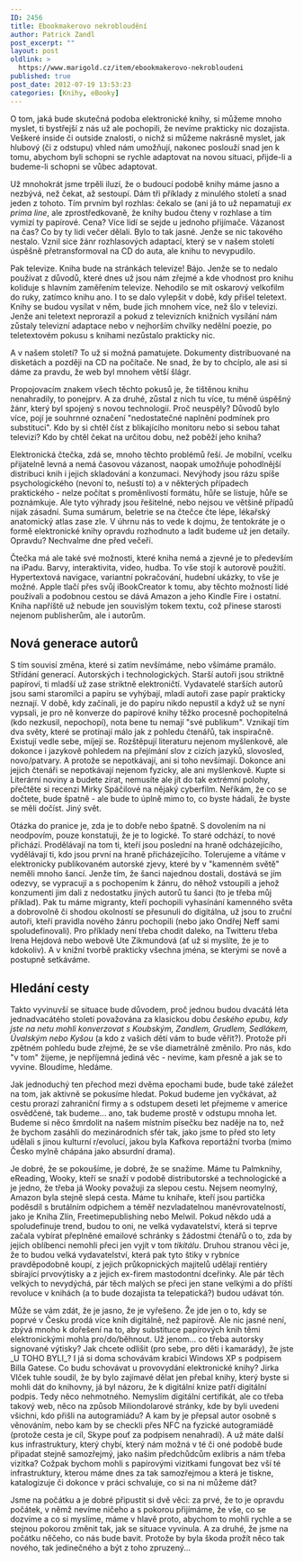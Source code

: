 ```yaml
---
ID: 2456
title: Ebookmakerovo nekrobloudění
author: Patrick Zandl
post_excerpt: ""
layout: post
oldlink: >
  https://www.marigold.cz/item/ebookmakerovo-nekrobloudeni
published: true
post_date: 2012-07-19 13:53:23
categories: [Knihy, eBooky]
---
```

<p> O tom, jaká bude skutečná podoba elektronické knihy, si můžeme mnoho myslet, ti bystřejší z nás už ale pochopili, že nevíme prakticky nic dozajista. Veškeré inside či outside znalosti, o nichž si můžeme nakrásně myslet, jak hlubový (či z odstupu) vhled nám umožňují, nakonec poslouží snad jen k tomu, abychom byli schopni se rychle adaptovat na novou situaci, přijde-li a budeme-li schopni se vůbec adaptovat. </p>

<p>Už mnohokrát jsme trpěli iluzí, že o budoucí podobě knihy máme jasno a nezbývá, než čekat, až sestoupí. Dám tři příklady z minulého století a snad jeden z tohoto. Tím prvním byl rozhlas: čekalo se (ani já to už nepamatuji <em>ex prima line</em>, ale zprostředkovaně, že knihy budou čteny v rozhlase a tím vymizí ty papírové. Cena? Více lidí se sejde u jednoho přijímače. Vázanost na čas? Co by ty lidi večer dělali. Bylo to tak jasné. Jenže se nic takového nestalo. Vznil sice žánr rozhlasových adaptací, který se v našem století úspěšně přetransformoval na CD do auta, ale knihu to nevypudilo. </p><p>Pak televize. Kniha bude na stránkách televize! Bájo. Jenže se to nedalo používat z důvodů, které dnes už jsou nám zřejmé a kde vhodnost pro knihu koliduje s hlavním zaměřením televize. Nehodilo se mít oskarový velkofilm do ruky, zatímco knihu ano. I to se dalo vylepšit v době, kdy přišel teletext. Knihy se budou vysílat v něm, bude jich mnohem více, než šlo v televizi. Jenže ani teletext neprorazil a pokud z televizních knižních vysílání nám zůstaly televizní adaptace nebo v nejhorším chvilky nedělní poezie, po teletextovém pokusu s knihami nezůstalo prakticky nic. </p><p>A v našem století? To už si možná pamatujete. Dokumenty distribuované na disketách a později na CD na počítače. Ne snad, že by to chcíplo, ale asi si dáme za pravdu, že web byl mnohem větší šlágr. </p><p>Propojovacím znakem všech těchto pokusů je, že tištěnou knihu nenahradily, to ponejprv. A za druhé, zůstal z nich tu více, tu méně úspěšný žánr, který byl spojený s novou technologií. Proč neuspěly? Důvodů bylo více, pojí je souhrnné označení "nedostatečné naplnění podmínek pro substituci". Kdo by si chtěl číst z blikajícího monitoru nebo si sebou tahat televizi? Kdo by chtěl čekat na určitou dobu, než poběží jeho kniha?</p><p>Elektronická čtečka, zdá se, mnoho těchto problémů řeší. Je mobilní, vcelku přijatelně levná a nemá časovou vázanost, naopak umožňuje pohodlnější distribuci knih i jejich skladování a konzumaci. Nevýhody jsou rázu spíše psychologického (nevoní to, nešustí to) a v některých případech praktického - nelze počítat s proměnlivostí formátu, hůře se listuje, hůře se poznámkuje. Ale tyto výhrady jsou řešitelné, nebo nejsou ve většině případů nijak zásadní. Suma sumárum, beletrie se na čtečce čte lépe, lékařský anatomický atlas zase zle. V úhrnu nás to vede k dojmu, že tentokráte je o formě elektronické knihy opravdu rozhodnuto a ladit budeme už jen detaily. Opravdu? Nechvalme dne před večeří. </p><p>Čtečka má ale také své možnosti, které kniha nemá a zjevné je to především na iPadu. Barvy, interaktivita, video, hudba. To vše stojí k autorově použití. Hypertextová navigace, variantní pokračování, hudební ukázky, to vše je možné.  Apple tlačí přes svůj iBookCreator k tomu, aby těchto možností lidé používali a podobnou cestou se dává Amazon a jeho Kindle Fire i ostatní. Kniha napříště už nebude jen souvislým tokem textu, což přinese starosti nejenom publisherům, ale i autorům. </p><h2>Nová generace autorů</h2><p>S tím souvisí změna, které si zatím nevšímáme, nebo všímáme pramálo. Střídání generací. Autorských i technologických. Starší autoři jsou striktně papíroví, ti mladší už zase striktně elektroničtí. Vydavatelé starších autorů jsou sami staromilci a papíru se vyhýbají, mladí autoři zase papír prakticky neznají. V době, kdy začínali, je do papíru nikdo nepustil a když už se nyní vypsali, je pro ně konverze do papírové knihy těžko procesně pochopitelná (kdo nezkusil, nepochopí), nota bene tu nemají "své publikum". Vznikají tím dva světy, které se protínají málo jak z pohledu čtenářů, tak inspiračně. Existují vedle sebe, míjejí se. Rozštěpují literaturu nejenom myšlenkově, ale dokonce i jazykově pohledem na přejímání slov z cizích jazyků, slovosled, novo/patvary. A protože se nepotkávají, ani si toho nevšímají. Dokonce ani jejich čtenáři se nepotkávají nejenom fyzicky, ale ani myšlenkově. Kupte si Literární noviny a budete zírat, nemusíte ale jít do tak extrémní polohy, přečtěte si recenzi Mirky Spáčilové na nějaký cyberfilm. Neříkám, že co se dočtete, bude špatně - ale bude to úplně mimo to, co byste hádali, že byste se měli dočíst. Jiný svět. </p><p>Otázka do pranice je, zda je to dobře nebo špatně. S dovolením na ni neodpovím, pouze konstatuji, že je to logické. To staré odchází, to nové přichází. Prodělávají na tom ti, kteří jsou poslední na hraně odcházejícího, vydělávají ti, kdo jsou první na hraně přicházejícího. Tolerujeme a vítáme v elektronicky publikovaném autorské zjevy, které by v "kamenném světě" neměli mnoho šancí. Jenže tím, že šanci najednou dostali, dostává se jím odezvy, se vypracují a s pochopením k žánru, do něhož vstoupili a jehož konzumenti jim dali z nedostatku jiných autorů tu šanci (to je třeba můj příklad). Pak tu máme migranty, kteří pochopili vyhasínání kamenného světa a dobrovolně či shodou okolností se přesunuli do digitálna, už jsou to zruční autoři, kteří pravidla nového žánru pochopili (nebo jako Ondřej Neff sami spoludefinovali). Pro příklady není třeba chodit daleko, na Twitteru třeba Irena Hejdová nebo webově Ute Zikmundová (ať už si myslíte, že je to kdokoliv). A v knižní tvorbě prakticky všechna jména, se kterými se nově a postupně setkáváme. </p><h2>Hledání cesty</h2><p>Takto vyvinuvší se situace bude důvodem, proč jednou budou dvacátá léta jednadvacátého století považována za klasickou dobu <em>českého epubu, kdy jste na netu mohli konverzovat s Koubským, Zandlem, Grudlem, Sedlákem, Úvalským nebo Kyšou</em> (a kdo z vašich dětí vám to bude věřit?). Protože při zpětném pohledu bude zřejmé, že se vše diametrálně změnilo. Pro nás, kdo "v tom" žijeme, je nepříjemná jediná věc - nevíme, kam přesně a jak se to vyvine. Bloudíme, hledáme.    </p><p>Jak jednoduchý ten přechod mezi dvěma epochami bude, bude také záležet na tom, jak aktivně se pokusíme hledat. Pokud budeme jen vyčkávat, až cestu prorazí zahraniční firmy a s odstupem deseti let přejmeme v americe osvědčené, tak budeme... ano, tak budeme prostě v odstupu mnoha let. Budeme si něco šmrdolit na našem místním písečku bez naděje na to, než že bychom zasáhli do mezinárodních sfér tak, jako jsme to před sto lety udělali s jinou kulturní r/evolucí, jakou byla Kafkova reportážní tvorba (mimo Česko mylně chápána jako absurdní drama). </p><p>Je dobré, že se pokoušíme, je dobré, že se snažíme. Máme tu Palmknihy, eReading, Wooky, kteří se snaží v podobě distributorské a technologické a je jedno, že třeba já Wooky považuji za slepou cestu. Nejsem neomylný, Amazon byla stejně slepá cesta. Máme tu knihaře, kteří jsou partička poděsdíl s brutálním odpichem a téměř nezvladatelnou manévrovatelností, jako je Kniha Zlín, Freetimepublishing nebo Melwil. Pokud někdo udá a spoludefinuje trend, budou to oni, ne velká vydavatelství, která si teprve začala vybírat přeplněné emailové schránky s žádostmi čtenářů o to, zda by jejich oblíbenci nemohli přeci jen vyjít v tom <em>tikitálu</em>.  Druhou stranou věci je, že to budou velká vydavatelství, která pak tyto štiky v rybníce pravděpodobně koupí, z jejich průkopnických majitelů udělají rentiéry sbírající prvovýtisky a z jejich ex-firem mastodontní dceřinky. Ale pár těch velkých to nevydýchá, pár těch malých se přeci jen stane velkými a do příští revoluce v knihách (a to bude dozajista ta telepatická?) budou udávat tón.  </p><p>Může se vám zdát, že je jasno, že je vyřešeno. Že jde jen o to, kdy se poprvé v Česku prodá více knih digitálně, než papírově. Ale nic jasné není, zbývá mnoho k dořešení na to, aby substituce papírových knih těmi elektronickými mohla pro/do/běhnout. Už jenom... co třeba autorsky signované výtisky? Jak chcete odlišit (pro sebe, pro děti i kamarády), že jste _U TOHO BYLI_? I já si doma schovávám krabici Windows XP s podpisem Billa Gatese. Co budu schovávat u provovydání elektronické knihy? Jirka Vlček tuhle soudil, že by bylo zajímavé dělat jen přebal knihy, který byste si mohli dát do knihovny, já byl názoru, že k digitální knize patří digitální podpis. Tedy něco nehmotného. Nemyslím digitální certifikát, ale co třeba takový web, něco na způsob Miliondolarové stránky, kde by byli uvedeni všichni, kdo přišli na autogramiádu? A kam by je přepsal autor osobně s věnováním, nebo kam by se checkli přes NFC na fyzické autogramiádě (protože cesta je cíl, Skype pouť za podpisem nenahradí). A už máte další kus infrastruktury, který chybí, který nám možná v té či oné podobě bude připadat stejně samozřejmý, jako našim předchůdcům exlibris a nám třeba vizitka? Cožpak bychom mohli s papírovými vizitkami fungovat bez vší té infrastruktury, kterou máme dnes za tak samozřejmou a která je tiskne, katalogizuje či dokonce v práci schvaluje, co si na ni můžeme dát?  </p><p>Jsme na počátku a je dobré připustit si dvě věci: za prvé, že to je opravdu počátek, v němž nevíme ničeho a s pokorou přijímáme, že vše, co se dozvíme a co si myslíme, máme v hlavě proto, abychom to mohli rychle a se stejnou pokorou změnit tak, jak se situace vyvinula. A za druhé, že jsme na počátku něčeho, co nás bude bavit. Protože by byla škoda prožít něco tak nového, tak jedinečného a být z toho zpruzený...</p>